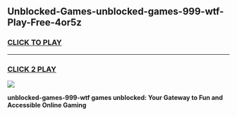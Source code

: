 
## Unblocked-Games-unblocked-games-999-wtf-Play-Free-4or5z
<h3>
<a href="https://premium76.site?title=unblocked-games-999-wtf&ref=15A">CLICK TO PLAY</a></h3>
<hr>

<h3>
<a href="https://premium76.site?title=unblocked-games-999-wtf&ref=15A">CLICK 2 PLAY</a>
  
</h3>

<a href="https://premium76.site?title=unblocked-games-999-wtf&ref=15A"><img src="https://clearcache.store/games.png"></a>


**unblocked-games-999-wtf games unblocked: Your Gateway to Fun and Accessible Online Gaming**
